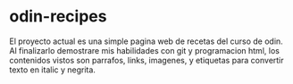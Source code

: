 # odin-recipes
El proyecto actual es una simple pagina web de recetas del curso de odin. Al finalizarlo demostrare mis habilidades con git y programacion html, los contenidos vistos son parrafos, links, imagenes, y etiquetas para convertir texto en italic y negrita.